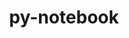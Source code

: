 ---
title: "py-notebook"
layout: cache
categories: [package, develop]
meta: {"compilers": ["gcc@=11.4.0", "gcc@=9.4.0", "oneapi@=2024.2.1"], "num_specs": 85, "num_specs_by_stack": {"e4s": 28, "e4s-neoverse-v2": 12, "e4s-neoverse_v1": 9, "e4s-oneapi": 23, "e4s-power": 8, "root": 85}, "oss": ["ubuntu20.04", "ubuntu22.04"], "platforms": ["linux"], "stacks": ["e4s", "e4s-neoverse-v2", "e4s-neoverse_v1", "e4s-oneapi", "e4s-power", "root"], "targets": ["neoverse_v1", "neoverse_v2", "ppc64le", "x86_64_v3"], "versions": ["6.4.12", "6.5.4"]}
spec_details: [{"compiler": "gcc@=9.4.0", "hash": "22qnpxyyilo4kcudxokat73va2dsnzis", "os": "ubuntu20.04", "platform": "linux", "size": "-", "stacks": ["e4s-power", "root"], "target": "ppc64le", "variants": ["build_system=python_pip"], "versions": ["6.4.12"]}, {"compiler": "oneapi@=2024.2.1", "hash": "2bd5v6fpkmgsg5galmc5obp4provbqz4", "os": "ubuntu22.04", "platform": "linux", "size": "-", "stacks": ["e4s-oneapi", "root"], "target": "x86_64_v3", "variants": ["build_system=python_pip"], "versions": ["6.4.12"]}, {"compiler": "gcc@=11.4.0", "hash": "2ec62azixuerehvycvz6dp7gduf4ralc", "os": "ubuntu22.04", "platform": "linux", "size": "-", "stacks": ["e4s", "root"], "target": "x86_64_v3", "variants": ["build_system=python_pip"], "versions": ["6.5.4"]}, {"compiler": "oneapi@=2024.2.1", "hash": "34b6n2er3tszu3sbwc5uj3pwu7o6l53g", "os": "ubuntu22.04", "platform": "linux", "size": "-", "stacks": ["root"], "target": "x86_64_v3", "variants": ["build_system=python_pip"], "versions": ["6.5.4"]}, {"compiler": "gcc@=11.4.0", "hash": "3d53ytr76ztub333qc2vihti2bz4g4qu", "os": "ubuntu22.04", "platform": "linux", "size": "-", "stacks": ["e4s-neoverse_v1", "root"], "target": "neoverse_v1", "variants": ["build_system=python_pip"], "versions": ["6.5.4"]}, {"compiler": "gcc@=11.4.0", "hash": "3giy3chdibo3obpzmy6rllcgwxfp567o", "os": "ubuntu22.04", "platform": "linux", "size": "-", "stacks": ["e4s-neoverse-v2", "root"], "target": "neoverse_v2", "variants": ["build_system=python_pip"], "versions": ["6.5.4"]}, {"compiler": "gcc@=11.4.0", "hash": "5b2t2qra2vsvlxnnceurwtg64d4w3wx7", "os": "ubuntu22.04", "platform": "linux", "size": "-", "stacks": ["e4s-neoverse_v1", "root"], "target": "neoverse_v1", "variants": ["build_system=python_pip"], "versions": ["6.5.4"]}, {"compiler": "gcc@=11.4.0", "hash": "6duw5nd75sxe2ah622vfyhyfcxdeywcx", "os": "ubuntu22.04", "platform": "linux", "size": "-", "stacks": ["root"], "target": "x86_64_v3", "variants": ["build_system=python_pip"], "versions": ["6.5.4"]}, {"compiler": "gcc@=11.4.0", "hash": "6eiqogpq6gyya2wuirv5svptouhv62kn", "os": "ubuntu22.04", "platform": "linux", "size": "-", "stacks": ["e4s-neoverse-v2", "root"], "target": "neoverse_v2", "variants": ["build_system=python_pip"], "versions": ["6.5.4"]}, {"compiler": "gcc@=11.4.0", "hash": "6f5u22bbdbadkechihtkf4y6k2ieafts", "os": "ubuntu22.04", "platform": "linux", "size": "-", "stacks": ["e4s-neoverse_v1", "root"], "target": "neoverse_v1", "variants": ["build_system=python_pip"], "versions": ["6.5.4"]}, {"compiler": "oneapi@=2024.2.1", "hash": "6xvw6zfv5rmmrssnm5ybx6xzq6byyuqs", "os": "ubuntu22.04", "platform": "linux", "size": "-", "stacks": ["e4s-oneapi", "root"], "target": "x86_64_v3", "variants": ["build_system=python_pip"], "versions": ["6.5.4"]}, {"compiler": "gcc@=11.4.0", "hash": "6ynp7zxo5lgwfhxdrrnkv2cewwk4mlzq", "os": "ubuntu22.04", "platform": "linux", "size": "-", "stacks": ["e4s-neoverse-v2", "root"], "target": "neoverse_v2", "variants": ["build_system=python_pip"], "versions": ["6.5.4"]}, {"compiler": "gcc@=11.4.0", "hash": "6zrfe5flyi6fhy5aitxezldk7e7g2k72", "os": "ubuntu22.04", "platform": "linux", "size": "-", "stacks": ["e4s", "root"], "target": "x86_64_v3", "variants": ["build_system=python_pip"], "versions": ["6.5.4"]}, {"compiler": "gcc@=11.4.0", "hash": "az2dmfnwfc453onwx3fn5txf6ua3cgqz", "os": "ubuntu22.04", "platform": "linux", "size": "-", "stacks": ["root"], "target": "x86_64_v3", "variants": ["build_system=python_pip"], "versions": ["6.5.4"]}, {"compiler": "gcc@=11.4.0", "hash": "be4pjowlgwigqyajhlhugwrovhtvyneo", "os": "ubuntu22.04", "platform": "linux", "size": "-", "stacks": ["root"], "target": "x86_64_v3", "variants": ["build_system=python_pip"], "versions": ["6.5.4"]}, {"compiler": "gcc@=11.4.0", "hash": "bg5e3kzfryhph4ej6clsbk6rry32a5uk", "os": "ubuntu22.04", "platform": "linux", "size": "-", "stacks": ["e4s-neoverse-v2", "root"], "target": "neoverse_v2", "variants": ["build_system=python_pip"], "versions": ["6.5.4"]}, {"compiler": "gcc@=11.4.0", "hash": "bglx36jah3uamjy7dsqyxwpjlernhqh2", "os": "ubuntu22.04", "platform": "linux", "size": "-", "stacks": ["e4s", "root"], "target": "x86_64_v3", "variants": ["build_system=python_pip"], "versions": ["6.5.4"]}, {"compiler": "gcc@=11.4.0", "hash": "bvvvcwlqcyj7g563bndvsf3uouendjnk", "os": "ubuntu22.04", "platform": "linux", "size": "-", "stacks": ["e4s", "root"], "target": "x86_64_v3", "variants": ["build_system=python_pip"], "versions": ["6.5.4"]}, {"compiler": "oneapi@=2024.2.1", "hash": "bx4qz2o5ovocquqtx6wtgadeturnhrfa", "os": "ubuntu22.04", "platform": "linux", "size": "-", "stacks": ["e4s-oneapi", "root"], "target": "x86_64_v3", "variants": ["build_system=python_pip"], "versions": ["6.5.4"]}, {"compiler": "gcc@=11.4.0", "hash": "cxy5q7piygkggs6saksm32wemk24gkgf", "os": "ubuntu22.04", "platform": "linux", "size": "-", "stacks": ["e4s", "root"], "target": "x86_64_v3", "variants": ["build_system=python_pip"], "versions": ["6.5.4"]}, {"compiler": "oneapi@=2024.2.1", "hash": "diby4wtytuvpljfjx27acfyd625pmp56", "os": "ubuntu22.04", "platform": "linux", "size": "-", "stacks": ["e4s-oneapi", "root"], "target": "x86_64_v3", "variants": ["build_system=python_pip"], "versions": ["6.5.4"]}, {"compiler": "gcc@=11.4.0", "hash": "dkzxnegqbbndxt3vl3sctfrcafo32alb", "os": "ubuntu22.04", "platform": "linux", "size": "-", "stacks": ["e4s", "root"], "target": "x86_64_v3", "variants": ["build_system=python_pip"], "versions": ["6.5.4"]}, {"compiler": "oneapi@=2024.2.1", "hash": "e46jbp5q5sumlzufuabzc6gvca45z2kv", "os": "ubuntu22.04", "platform": "linux", "size": "-", "stacks": ["e4s-oneapi", "root"], "target": "x86_64_v3", "variants": ["build_system=python_pip"], "versions": ["6.4.12"]}, {"compiler": "gcc@=11.4.0", "hash": "edf2qn3wggsqjrtxmhj2hbr6bc22ngvi", "os": "ubuntu22.04", "platform": "linux", "size": "-", "stacks": ["e4s", "root"], "target": "x86_64_v3", "variants": ["build_system=python_pip"], "versions": ["6.5.4"]}, {"compiler": "gcc@=9.4.0", "hash": "f6m5runisr24rxzlrmwmlvqec3av6kn3", "os": "ubuntu20.04", "platform": "linux", "size": "-", "stacks": ["e4s-power", "root"], "target": "ppc64le", "variants": ["build_system=python_pip"], "versions": ["6.5.4"]}, {"compiler": "gcc@=11.4.0", "hash": "fj3hz7brfksm62umjoqvlu6hvsjxkoyv", "os": "ubuntu22.04", "platform": "linux", "size": "-", "stacks": ["e4s", "root"], "target": "x86_64_v3", "variants": ["build_system=python_pip"], "versions": ["6.5.4"]}, {"compiler": "gcc@=11.4.0", "hash": "fms6pocl7njce4ebcifbz746nj2hpgdl", "os": "ubuntu22.04", "platform": "linux", "size": "-", "stacks": ["e4s", "root"], "target": "x86_64_v3", "variants": ["build_system=python_pip"], "versions": ["6.5.4"]}, {"compiler": "gcc@=11.4.0", "hash": "fpjizqfvvkaiobjv4h7i77gmfmuc54fl", "os": "ubuntu22.04", "platform": "linux", "size": "-", "stacks": ["e4s-neoverse-v2", "root"], "target": "neoverse_v2", "variants": ["build_system=python_pip"], "versions": ["6.5.4"]}, {"compiler": "gcc@=11.4.0", "hash": "fu3tom3ulfpertzri4zyjns3l3a2csib", "os": "ubuntu22.04", "platform": "linux", "size": "-", "stacks": ["e4s", "root"], "target": "x86_64_v3", "variants": ["build_system=python_pip"], "versions": ["6.5.4"]}, {"compiler": "oneapi@=2024.2.1", "hash": "geo63lessklmo6tigw5zrncgf6byd6pk", "os": "ubuntu22.04", "platform": "linux", "size": "-", "stacks": ["e4s-oneapi", "root"], "target": "x86_64_v3", "variants": ["build_system=python_pip"], "versions": ["6.5.4"]}, {"compiler": "gcc@=11.4.0", "hash": "gogfzdmpehrzzzkdycyybydmdj5utdc2", "os": "ubuntu22.04", "platform": "linux", "size": "-", "stacks": ["e4s-neoverse-v2", "root"], "target": "neoverse_v2", "variants": ["build_system=python_pip"], "versions": ["6.5.4"]}, {"compiler": "gcc@=11.4.0", "hash": "he4fqsjzpo7bb3rprpgypc5etaldtpon", "os": "ubuntu22.04", "platform": "linux", "size": "-", "stacks": ["e4s", "root"], "target": "x86_64_v3", "variants": ["build_system=python_pip"], "versions": ["6.5.4"]}, {"compiler": "gcc@=11.4.0", "hash": "hficdxlabyowpeotnghioa2e5fqanm4z", "os": "ubuntu22.04", "platform": "linux", "size": "-", "stacks": ["e4s", "root"], "target": "x86_64_v3", "variants": ["build_system=python_pip"], "versions": ["6.5.4"]}, {"compiler": "gcc@=11.4.0", "hash": "hgq3ysrwl35c5jr6yf6i3ette2cukjw4", "os": "ubuntu22.04", "platform": "linux", "size": "-", "stacks": ["e4s", "root"], "target": "x86_64_v3", "variants": ["build_system=python_pip"], "versions": ["6.5.4"]}, {"compiler": "gcc@=11.4.0", "hash": "hkruc3namfaezgi55klmloeamfirmyge", "os": "ubuntu22.04", "platform": "linux", "size": "-", "stacks": ["e4s-neoverse_v1", "root"], "target": "neoverse_v1", "variants": ["build_system=python_pip"], "versions": ["6.5.4"]}, {"compiler": "oneapi@=2024.2.1", "hash": "hqc4zqio46mbmnijk3yy6vs3cha2756k", "os": "ubuntu22.04", "platform": "linux", "size": "-", "stacks": ["e4s-oneapi", "root"], "target": "x86_64_v3", "variants": ["build_system=python_pip"], "versions": ["6.5.4"]}, {"compiler": "gcc@=11.4.0", "hash": "huovmkcpewmz3z5ht5a3kqcmhrs6pts6", "os": "ubuntu22.04", "platform": "linux", "size": "-", "stacks": ["e4s", "root"], "target": "x86_64_v3", "variants": ["build_system=python_pip"], "versions": ["6.5.4"]}, {"compiler": "gcc@=11.4.0", "hash": "i2vgnxlzxa62jtsw3ikkesm2dl4u5pko", "os": "ubuntu22.04", "platform": "linux", "size": "-", "stacks": ["e4s", "root"], "target": "x86_64_v3", "variants": ["build_system=python_pip"], "versions": ["6.5.4"]}, {"compiler": "oneapi@=2024.2.1", "hash": "irlgtblqrk5pmcei2l7si4l27lg4rcqs", "os": "ubuntu22.04", "platform": "linux", "size": "-", "stacks": ["e4s-oneapi", "root"], "target": "x86_64_v3", "variants": ["build_system=python_pip"], "versions": ["6.5.4"]}, {"compiler": "gcc@=11.4.0", "hash": "j6gzzrqkgn5ctlfc5mc5trevuhpsihrq", "os": "ubuntu22.04", "platform": "linux", "size": "-", "stacks": ["e4s", "root"], "target": "x86_64_v3", "variants": ["build_system=python_pip"], "versions": ["6.5.4"]}, {"compiler": "gcc@=11.4.0", "hash": "jt3f65snshk47ooqdw3k3srht445gal7", "os": "ubuntu22.04", "platform": "linux", "size": "-", "stacks": ["e4s", "root"], "target": "x86_64_v3", "variants": ["build_system=python_pip"], "versions": ["6.5.4"]}, {"compiler": "gcc@=11.4.0", "hash": "kg4cxlivrmnvvbej47v532vcp5xkdu6l", "os": "ubuntu22.04", "platform": "linux", "size": "-", "stacks": ["e4s", "root"], "target": "x86_64_v3", "variants": ["build_system=python_pip"], "versions": ["6.5.4"]}, {"compiler": "oneapi@=2024.2.1", "hash": "khvb75vru4i2xzuxcbn5ml6satj3t74g", "os": "ubuntu22.04", "platform": "linux", "size": "-", "stacks": ["e4s-oneapi", "root"], "target": "x86_64_v3", "variants": ["build_system=python_pip"], "versions": ["6.5.4"]}, {"compiler": "oneapi@=2024.2.1", "hash": "kialufgocniyd7lpkkkdtcet3tw3bmvr", "os": "ubuntu22.04", "platform": "linux", "size": "-", "stacks": ["e4s-oneapi", "root"], "target": "x86_64_v3", "variants": ["build_system=python_pip"], "versions": ["6.4.12"]}, {"compiler": "oneapi@=2024.2.1", "hash": "l3o2yvcywksvsis5jerj4cx353v2u6on", "os": "ubuntu22.04", "platform": "linux", "size": "-", "stacks": ["e4s-oneapi", "root"], "target": "x86_64_v3", "variants": ["build_system=python_pip"], "versions": ["6.5.4"]}, {"compiler": "gcc@=11.4.0", "hash": "ldav4fmwowj3h2a7eppxeyohnrjljuny", "os": "ubuntu22.04", "platform": "linux", "size": "-", "stacks": ["e4s", "root"], "target": "x86_64_v3", "variants": ["build_system=python_pip"], "versions": ["6.5.4"]}, {"compiler": "gcc@=9.4.0", "hash": "li4va4pyavsk4uixhmdmuzkp7ylmokun", "os": "ubuntu20.04", "platform": "linux", "size": "-", "stacks": ["e4s-power", "root"], "target": "ppc64le", "variants": ["build_system=python_pip"], "versions": ["6.5.4"]}, {"compiler": "gcc@=11.4.0", "hash": "lnfuy4tqxuyahibjupxhd2vzrux2uxlt", "os": "ubuntu22.04", "platform": "linux", "size": "-", "stacks": ["e4s-neoverse_v1", "root"], "target": "neoverse_v1", "variants": ["build_system=python_pip"], "versions": ["6.5.4"]}, {"compiler": "oneapi@=2024.2.1", "hash": "mc55cenudanz37f4jzuxfbrh4t7lrypc", "os": "ubuntu22.04", "platform": "linux", "size": "-", "stacks": ["e4s-oneapi", "root"], "target": "x86_64_v3", "variants": ["build_system=python_pip"], "versions": ["6.5.4"]}, {"compiler": "gcc@=11.4.0", "hash": "mv4vun7dpqw24x6mns6noqhbpuvvmg6z", "os": "ubuntu22.04", "platform": "linux", "size": "-", "stacks": ["e4s-neoverse_v1", "root"], "target": "neoverse_v1", "variants": ["build_system=python_pip"], "versions": ["6.5.4"]}, {"compiler": "oneapi@=2024.2.1", "hash": "n4pxrsy7mefhhsd5pebxmowccxc3tvmh", "os": "ubuntu22.04", "platform": "linux", "size": "-", "stacks": ["e4s-oneapi", "root"], "target": "x86_64_v3", "variants": ["build_system=python_pip"], "versions": ["6.5.4"]}, {"compiler": "gcc@=11.4.0", "hash": "nfbdmwi5haes6bttb4pjvyxbmlh2xjfk", "os": "ubuntu22.04", "platform": "linux", "size": "-", "stacks": ["e4s", "root"], "target": "x86_64_v3", "variants": ["build_system=python_pip"], "versions": ["6.5.4"]}, {"compiler": "gcc@=11.4.0", "hash": "niujbvbl77r2ea5s55ik3jc56sycst2b", "os": "ubuntu22.04", "platform": "linux", "size": "-", "stacks": ["e4s", "root"], "target": "x86_64_v3", "variants": ["build_system=python_pip"], "versions": ["6.5.4"]}, {"compiler": "gcc@=11.4.0", "hash": "nquywvmmeb6syao5z5vilftthgxfkmcw", "os": "ubuntu22.04", "platform": "linux", "size": "-", "stacks": ["e4s-neoverse-v2", "root"], "target": "neoverse_v2", "variants": ["build_system=python_pip"], "versions": ["6.5.4"]}, {"compiler": "oneapi@=2024.2.1", "hash": "o4srrbgkmyopbr44o2oex7a2a4ckbu7q", "os": "ubuntu22.04", "platform": "linux", "size": "-", "stacks": ["e4s-oneapi", "root"], "target": "x86_64_v3", "variants": ["build_system=python_pip"], "versions": ["6.5.4"]}, {"compiler": "oneapi@=2024.2.1", "hash": "oyx5jsiuicasiiijnk5fkmhoepgpyhyl", "os": "ubuntu22.04", "platform": "linux", "size": "-", "stacks": ["e4s-oneapi", "root"], "target": "x86_64_v3", "variants": ["build_system=python_pip"], "versions": ["6.4.12"]}, {"compiler": "gcc@=11.4.0", "hash": "q2rmabfvmt3xhemw3mxxdxkk7u5hmmed", "os": "ubuntu22.04", "platform": "linux", "size": "-", "stacks": ["e4s-neoverse_v1", "root"], "target": "neoverse_v1", "variants": ["build_system=python_pip"], "versions": ["6.5.4"]}, {"compiler": "gcc@=9.4.0", "hash": "qdkxeuyb4ckxx42s744h2bojh62q4cfg", "os": "ubuntu20.04", "platform": "linux", "size": "-", "stacks": ["e4s-power", "root"], "target": "ppc64le", "variants": ["build_system=python_pip"], "versions": ["6.4.12"]}, {"compiler": "oneapi@=2024.2.1", "hash": "qeho63csus3nyk2go4725q2d2subfut4", "os": "ubuntu22.04", "platform": "linux", "size": "-", "stacks": ["e4s-oneapi", "root"], "target": "x86_64_v3", "variants": ["build_system=python_pip"], "versions": ["6.4.12"]}, {"compiler": "gcc@=11.4.0", "hash": "rad4wsk7dfnrwqtesdadpxqt6yiz4jzk", "os": "ubuntu22.04", "platform": "linux", "size": "-", "stacks": ["e4s", "root"], "target": "x86_64_v3", "variants": ["build_system=python_pip"], "versions": ["6.5.4"]}, {"compiler": "gcc@=11.4.0", "hash": "s7efy4kxk2lj46vhtpbepngl3stniddk", "os": "ubuntu22.04", "platform": "linux", "size": "-", "stacks": ["e4s-neoverse-v2", "root"], "target": "neoverse_v2", "variants": ["build_system=python_pip"], "versions": ["6.5.4"]}, {"compiler": "gcc@=11.4.0", "hash": "so2hewtiltjya5kbwdfmgxl7ramyk4r2", "os": "ubuntu22.04", "platform": "linux", "size": "-", "stacks": ["e4s", "root"], "target": "x86_64_v3", "variants": ["build_system=python_pip"], "versions": ["6.5.4"]}, {"compiler": "oneapi@=2024.2.1", "hash": "sovmqym7djknnowboefyiydiopiadqnf", "os": "ubuntu22.04", "platform": "linux", "size": "-", "stacks": ["e4s-oneapi", "root"], "target": "x86_64_v3", "variants": ["build_system=python_pip"], "versions": ["6.5.4"]}, {"compiler": "gcc@=9.4.0", "hash": "tffk7tqawbpinzb2tnuxsjtsdf4wuqu5", "os": "ubuntu20.04", "platform": "linux", "size": "-", "stacks": ["e4s-power", "root"], "target": "ppc64le", "variants": ["build_system=python_pip"], "versions": ["6.5.4"]}, {"compiler": "gcc@=11.4.0", "hash": "tm3vusdakt5g36wipijoh2xjxukjr7if", "os": "ubuntu22.04", "platform": "linux", "size": "-", "stacks": ["e4s", "root"], "target": "x86_64_v3", "variants": ["build_system=python_pip"], "versions": ["6.5.4"]}, {"compiler": "gcc@=11.4.0", "hash": "ujdfp5g7xds733t5awbkzn43yhm3oaur", "os": "ubuntu22.04", "platform": "linux", "size": "-", "stacks": ["e4s-neoverse-v2", "root"], "target": "neoverse_v2", "variants": ["build_system=python_pip"], "versions": ["6.5.4"]}, {"compiler": "gcc@=9.4.0", "hash": "uwhvcc6jngfb3dou7s4n52fg7fs3uwst", "os": "ubuntu20.04", "platform": "linux", "size": "-", "stacks": ["e4s-power", "root"], "target": "ppc64le", "variants": ["build_system=python_pip"], "versions": ["6.5.4"]}, {"compiler": "gcc@=11.4.0", "hash": "v2l5dnnbo2xaryvpxkjti4ezk3azbtia", "os": "ubuntu22.04", "platform": "linux", "size": "-", "stacks": ["e4s", "root"], "target": "x86_64_v3", "variants": ["build_system=python_pip"], "versions": ["6.5.4"]}, {"compiler": "gcc@=9.4.0", "hash": "v6kwmr7voxhfev7ehv2l45fcqt3sc47t", "os": "ubuntu20.04", "platform": "linux", "size": "-", "stacks": ["e4s-power", "root"], "target": "ppc64le", "variants": ["build_system=python_pip"], "versions": ["6.5.4"]}, {"compiler": "oneapi@=2024.2.1", "hash": "vearndnptbf4chrx2qcguyzk4waqibgk", "os": "ubuntu22.04", "platform": "linux", "size": "-", "stacks": ["e4s-oneapi", "root"], "target": "x86_64_v3", "variants": ["build_system=python_pip"], "versions": ["6.5.4"]}, {"compiler": "oneapi@=2024.2.1", "hash": "vhzucol3hanh6xxzq23hz7cm67xum5jd", "os": "ubuntu22.04", "platform": "linux", "size": "-", "stacks": ["e4s-oneapi", "root"], "target": "x86_64_v3", "variants": ["build_system=python_pip"], "versions": ["6.4.12"]}, {"compiler": "gcc@=11.4.0", "hash": "vqfcta5ikqz3qsnyvyipm5mcczjijfkp", "os": "ubuntu22.04", "platform": "linux", "size": "-", "stacks": ["e4s-neoverse-v2", "root"], "target": "neoverse_v2", "variants": ["build_system=python_pip"], "versions": ["6.5.4"]}, {"compiler": "gcc@=11.4.0", "hash": "wtsdpz3yiih7vwufiy7dzhp66k6jbvxe", "os": "ubuntu22.04", "platform": "linux", "size": "-", "stacks": ["e4s", "root"], "target": "x86_64_v3", "variants": ["build_system=python_pip"], "versions": ["6.5.4"]}, {"compiler": "gcc@=11.4.0", "hash": "x57fyf74xucixfzutbyrxuporgdq3pzv", "os": "ubuntu22.04", "platform": "linux", "size": "-", "stacks": ["e4s-neoverse-v2", "root"], "target": "neoverse_v2", "variants": ["build_system=python_pip"], "versions": ["6.5.4"]}, {"compiler": "gcc@=11.4.0", "hash": "xibi5js3b2evj3vjpzauon5lnt3bbj4l", "os": "ubuntu22.04", "platform": "linux", "size": "-", "stacks": ["e4s-neoverse-v2", "root"], "target": "neoverse_v2", "variants": ["build_system=python_pip"], "versions": ["6.5.4"]}, {"compiler": "gcc@=9.4.0", "hash": "xnmumokwtc7qibycoephwsqjgvgkjyma", "os": "ubuntu20.04", "platform": "linux", "size": "-", "stacks": ["e4s-power", "root"], "target": "ppc64le", "variants": ["build_system=python_pip"], "versions": ["6.5.4"]}, {"compiler": "oneapi@=2024.2.1", "hash": "yb7mbcb7ksmccirfkz4mendwrkhjy2j3", "os": "ubuntu22.04", "platform": "linux", "size": "-", "stacks": ["e4s-oneapi", "root"], "target": "x86_64_v3", "variants": ["build_system=python_pip"], "versions": ["6.5.4"]}, {"compiler": "gcc@=11.4.0", "hash": "yd4jku74cclbwkws7uskbkumnp2gvbmx", "os": "ubuntu22.04", "platform": "linux", "size": "-", "stacks": ["e4s", "root"], "target": "x86_64_v3", "variants": ["build_system=python_pip"], "versions": ["6.5.4"]}, {"compiler": "gcc@=11.4.0", "hash": "ydrmwldkkspx6v4bdb2kg5jz7rt2idlo", "os": "ubuntu22.04", "platform": "linux", "size": "-", "stacks": ["e4s", "root"], "target": "x86_64_v3", "variants": ["build_system=python_pip"], "versions": ["6.5.4"]}, {"compiler": "oneapi@=2024.2.1", "hash": "ydw75ah2plc3e7hethf4o4h5xfj3refh", "os": "ubuntu22.04", "platform": "linux", "size": "-", "stacks": ["e4s-oneapi", "root"], "target": "x86_64_v3", "variants": ["build_system=python_pip"], "versions": ["6.5.4"]}, {"compiler": "gcc@=11.4.0", "hash": "ylqxpnkrso7pidbrayzjzqr4iqjzl3x4", "os": "ubuntu22.04", "platform": "linux", "size": "-", "stacks": ["e4s-neoverse_v1", "root"], "target": "neoverse_v1", "variants": ["build_system=python_pip"], "versions": ["6.5.4"]}, {"compiler": "oneapi@=2024.2.1", "hash": "yqlnuups263cf2yv6gqxatstwv67oe7z", "os": "ubuntu22.04", "platform": "linux", "size": "-", "stacks": ["e4s-oneapi", "root"], "target": "x86_64_v3", "variants": ["build_system=python_pip"], "versions": ["6.5.4"]}, {"compiler": "oneapi@=2024.2.1", "hash": "yyq2oayq6fcug3nvn2gjv5ydmpkrjdzc", "os": "ubuntu22.04", "platform": "linux", "size": "-", "stacks": ["e4s-oneapi", "root"], "target": "x86_64_v3", "variants": ["build_system=python_pip"], "versions": ["6.4.12"]}, {"compiler": "gcc@=11.4.0", "hash": "zuvrlcd6mmrdu5u76pozzdxdkbh37y3v", "os": "ubuntu22.04", "platform": "linux", "size": "-", "stacks": ["e4s-neoverse_v1", "root"], "target": "neoverse_v1", "variants": ["build_system=python_pip"], "versions": ["6.5.4"]}, {"compiler": "gcc@=11.4.0", "hash": "zyteafen4hxnpoteja2pkc5ft7axyeyk", "os": "ubuntu22.04", "platform": "linux", "size": "-", "stacks": ["root"], "target": "neoverse_v2", "variants": ["build_system=python_pip"], "versions": ["6.5.4"]}]
---